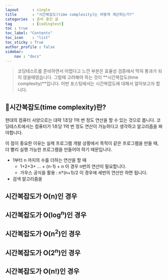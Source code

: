 ```yaml
---
layout      : single
title       : "시간복잡도(time complexity)는 어떻게 계산하는가?"
categories  : 준비 중인 글
tag         : [codingtest] 
toc : true
toc_label: "Contents"
toc_icon	: "list"
toc_sticky : True
author_profile : false
sidebar:
    nav : "docs"
---
```



>  코딩테스트를 준비하면서 어렵다고 느낀 부분은 효율성 검증에서 막혀 통과가 되지 않을때였습니다. 그럴때 고려해야 하는 것이 **시간복잡도(time complexity)**입니다. 이번 포스팅에서는 시간복잡도에 대해서 알아보고자 합니다.

## 📝시간복잡도(time complexity)란?

 현대의 컴퓨터 사양으로는 대략 1초당 1억 번 정도 연산을 할 수 있는 것으로 봅니다. 코딩테스트에서는 컴퓨터가 1초당 1억 번 정도 연산이 가능하다고 생각하고 알고리즘을 짜야합니다.

 이 점이 중요한 이유는 실제 프로그램 개발 상황에서 목적이 같은 프로그램을 만들 때, 더 빨리 실행 가능한 프로그램을 만들어야 하기 때문입니다.

* 1부터 n 까지의 수를 더하는 연산을 할 때
  * 1+2+3+ ... + (n-1) + n
     이 경우 n번의 연산이 필요합니다.
  * 가우스 공식을 활용 : n*(n+1)/2
    이 경우에 세번의 연산만 하면 됩니다.
* 검색 알고리즘을 

## 시간복잡도가 O(n)인 경우

## 시간복잡도가 O(log<sup>n</sup>)인 경우

## 시간복잡도가 O(n<sup>2</sup>)인 경우

## 시간복잡도가 O(2<sup>n</sup>)인 경우

## 시간복잡도가 O(n!)인 경우

